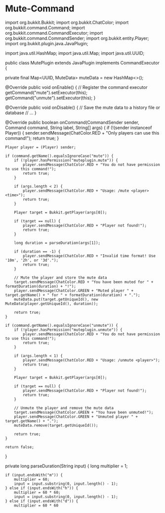 # Mute-Command
import org.bukkit.Bukkit;
import org.bukkit.ChatColor;
import org.bukkit.command.Command;
import org.bukkit.command.CommandExecutor;
import org.bukkit.command.CommandSender;
import org.bukkit.entity.Player;
import org.bukkit.plugin.java.JavaPlugin;

import java.util.HashMap;
import java.util.Map;
import java.util.UUID;

public class MutePlugin extends JavaPlugin implements CommandExecutor {

private final Map<UUID, MuteData> muteData = new HashMap<>();

@Override
public void onEnable() {
    // Register the command executor
    getCommand("mute").setExecutor(this);
    getCommand("unmute").setExecutor(this);
}

@Override
public void onDisable() {
    // Save the mute data to a history file or database
    // ...
}

@Override
public boolean onCommand(CommandSender sender, Command command, String label, String[] args) {
    if (!(sender instanceof Player)) {
        sender.sendMessage(ChatColor.RED + "Only players can use this command!");
        return true;
    }

    Player player = (Player) sender;

    if (command.getName().equalsIgnoreCase("mute")) {
        if (!player.hasPermission("muteplugin.mute")) {
            player.sendMessage(ChatColor.RED + "You do not have permission to use this command!");
            return true;
        }

        if (args.length < 2) {
            player.sendMessage(ChatColor.RED + "Usage: /mute <player> <time>");
            return true;
        }

        Player target = Bukkit.getPlayer(args[0]);

        if (target == null) {
            player.sendMessage(ChatColor.RED + "Player not found!");
            return true;
        }

        long duration = parseDuration(args[1]);

        if (duration == -1) {
            player.sendMessage(ChatColor.RED + "Invalid time format! Use '10m', '2h', or '3d'.");
            return true;
        }

        // Mute the player and store the mute data
        target.sendMessage(ChatColor.RED + "You have been muted for " + formatDuration(duration) + "!");
        player.sendMessage(ChatColor.GREEN + "Muted player " + target.getName() + " for " + formatDuration(duration) + ".");
        muteData.put(target.getUniqueId(), new MuteData(player.getUniqueId(), duration));

        return true;
    }

    if (command.getName().equalsIgnoreCase("unmute")) {
        if (!player.hasPermission("muteplugin.unmute")) {
            player.sendMessage(ChatColor.RED + "You do not have permission to use this command!");
            return true;
        }

        if (args.length < 1) {
            player.sendMessage(ChatColor.RED + "Usage: /unmute <player>");
            return true;
        }

        Player target = Bukkit.getPlayer(args[0]);

        if (target == null) {
            player.sendMessage(ChatColor.RED + "Player not found!");
            return true;
        }

        // Unmute the player and remove the mute data
        target.sendMessage(ChatColor.GREEN + "You have been unmuted!");
        player.sendMessage(ChatColor.GREEN + "Unmuted player " + target.getName() + ".");
        muteData.remove(target.getUniqueId());

        return true;
    }

    return false;
}

private long parseDuration(String input) {
    long multiplier = 1;

    if (input.endsWith("m")) {
        multiplier = 60;
        input = input.substring(0, input.length() - 1);
    } else if (input.endsWith("h")) {
        multiplier = 60 * 60;
        input = input.substring(0, input.length() - 1);
    } else if (input.endsWith("d")) {
        multiplier = 60 * 60
